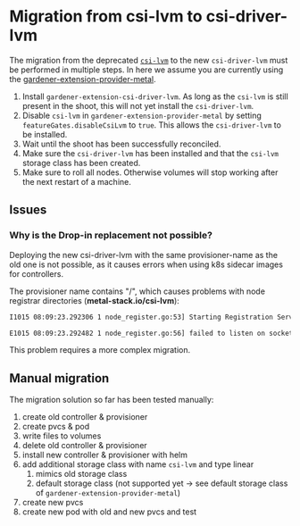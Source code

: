 # Migration from csi-lvm to csi-driver-lvm

The migration from the deprecated [`csi-lvm`](https://github.com/metal-stack/csi-lvm) to the new `csi-driver-lvm` must be performed in multiple steps. In here we assume you are currently using the [gardener-extension-provider-metal](https://github.com/metal-stack/gardener-extension-provider-metal).

1. Install `gardener-extension-csi-driver-lvm`. As long as the `csi-lvm` is still present in the shoot, this will not yet install the `csi-driver-lvm`.
2. Disable `csi-lvm` in `gardener-extension-provider-metal` by setting `featureGates.disableCsiLvm` to `true`. This allows the `csi-driver-lvm` to be installed.
3. Wait until the shoot has been successfully reconciled.
4. Make sure the `csi-driver-lvm` has been installed and that the `csi-lvm` storage class has been created.
5. Make sure to roll all nodes. Otherwise volumes will stop working after the next restart of a machine.

## Issues

### Why is the Drop-in replacement not possible?

Deploying the new csi-driver-lvm with the same provisioner-name as the old one is not possible, as it causes errors when using k8s sidecar images for controllers.

The provisioner name contains "/", which causes problems with node registrar directories (**metal-stack.io/csi-lvm**):

```sh
I1015 08:09:23.292306 1 node_register.go:53] Starting Registration Server at: /registration/metal-stack.io/csi-lvm-reg.sock

E1015 08:09:23.292482 1 node_register.go:56] failed to listen on socket: /registration/metal-stack.io/csi-lvm-reg.sock with error: listen unix /registration/metal-stack.io/csi-lvm-reg.sock: bind: no such file or directory
```

This problem requires a more complex migration.

## Manual migration
The migration solution so far has been tested manually:

1. create old controller & provisioner
2. create pvcs & pod
3. write files to volumes
4. delete old controller & provisioner
5. install new controller & provisioner with helm
6. add additional storage class with name `csi-lvm` and type linear
    1. mimics old storage class
    2. default storage class (not supported yet -> see default storage class of `gardener-extension-provider-metal`)
7. create new pvcs
8. create new pod with old and new pvcs and test
